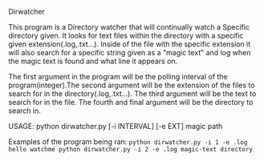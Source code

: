 Dirwatcher

This program is a Directory watcher that will continually watch a Specific directory given. It looks for text files within the directory with a specific given extension(.log,.txt...). Inside of the file with the specific extension it will also search for a specific string given as a "magic text" and log when the magic text is found and what line it appears on. 

The first argument in the program will be the polling interval of the program(integer).The second argument will be the extension of the files to search for in the directory(.log,.txt...). The third argument will be the text to search for in the file. The fourth and final argument will be the directory to search in.

USAGE: python dirwatcher.py [-i INTERVAL] [-e EXT] magic path

Examples of the program being ran:
    ```
    python dirwatcher.py -i 1 -e .log hello watchme
    python dirwatcher.py -i 2 -e .log magic-text directory  
    ```